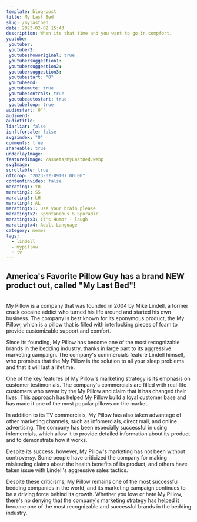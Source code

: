 ```yaml
---
template: blog-post
title: My Last Bed
slug: /mylastbed
date: 2023-02-02 15:43
description: When its that time and you want to go in compfort.
youtube:
 youtuber: 
 youtuber2: 
 youtubeshoworiginal: true
 youtubersuggestion1:
 youtubersuggestion2:
 youtubersuggestion3:
 youtubestart: "0"
 youtubeend: 
 youtubemute: true
 youtubecontrols: true
 youtubeautostart: true
 youtubeloop: true
audiostart: 0""
audioend: 
audiotitle: 
liarliar: false
isnftforsale: false
svgzindex: "0"
comments: true
shareable: true
underlayImage: 
featuredImage: /assets/MyLastBed.webp
svgImage:
scrollable: true
nftdrop: "2023-02-09T07:00:00"
contentinvideo: false
marating1: YB
marating2: SS
marating3: LH
marating4: AL
maratingtx1: Use your brain please
maratingtx2: Spontaneous & Sporadic
maratingtx3: It's Humor - laugh
maratingtx4: Adult Language
category: memes
tags:
  - lindell
  - mypillow
  - tv
---
```

## America's Favorite Pillow Guy has a brand NEW product out, called "My Last Bed"! 

<br />
<div style="text-align:left;">
My Pillow is a company that was founded in 2004 by Mike Lindell, a former crack cocaine addict who turned his life around and started his own business. The company is best known for its eponymous product, the My Pillow, which is a pillow that is filled with interlocking pieces of foam to provide customizable support and comfort.

Since its founding, My Pillow has become one of the most recognizable brands in the bedding industry, thanks in large part to its aggressive marketing campaign. The company's commercials feature Lindell himself, who promises that the My Pillow is the solution to all your sleep problems and that it will last a lifetime.

One of the key features of My Pillow's marketing strategy is its emphasis on customer testimonials. The company's commercials are filled with real-life customers who swear by the My Pillow and claim that it has changed their lives. This approach has helped My Pillow build a loyal customer base and has made it one of the most popular pillows on the market.

In addition to its TV commercials, My Pillow has also taken advantage of other marketing channels, such as infomercials, direct mail, and online advertising. The company has been especially successful in using infomercials, which allow it to provide detailed information about its product and to demonstrate how it works.

Despite its success, however, My Pillow's marketing has not been without controversy. Some people have criticized the company for making misleading claims about the health benefits of its product, and others have taken issue with Lindell's aggressive sales tactics.

Despite these criticisms, My Pillow remains one of the most successful bedding companies in the world, and its marketing campaign continues to be a driving force behind its growth. Whether you love or hate My Pillow, there's no denying that the company's marketing strategy has helped it become one of the most recognizable and successful brands in the bedding industry.


